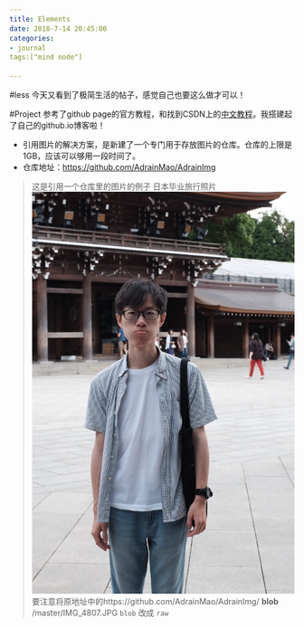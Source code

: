 ```yaml
---
title: Elements
date: 2018-7-14 20:45:00
categories:
- journal
tags:["mind node"]

---
```


#less
今天又看到了极简生活的帖子，感觉自己也要这么做才可以！

#Project
参考了github page的官方教程，和找到CSDN上的[中文教程](https://blog.csdn.net/u012168038/article/details/77715439)。我搭建起了自己的github.io博客啦！
- 引用图片的解决方案，是新建了一个专门用于存放图片的仓库。仓库的上限是1GB，应该可以够用一段时间了。
- 仓库地址：https://github.com/AdrainMao/AdrainImg

>这是引用一个仓库里的图片的例子
>日本毕业旅行照片
>![me](https://github.com/AdrainMao/AdrainImg/raw/master/IMG_4807.JPG)
>要注意将原地址中的https://github.com/AdrainMao/AdrainImg/ **blob** /master/IMG_4807.JPG `blob` 改成 `raw`
